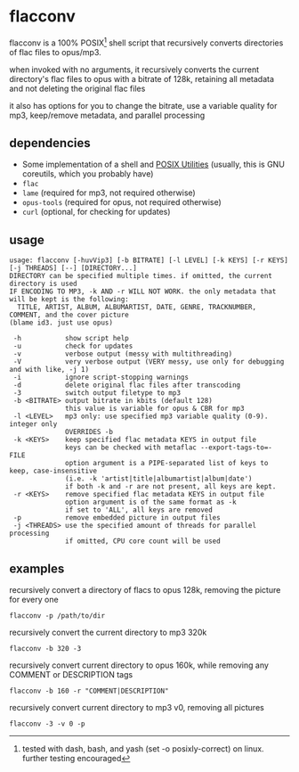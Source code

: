 # flacconv
flacconv is a 100% POSIX[^1] shell script that recursively converts directories of flac files to opus/mp3.

when invoked with no arguments, it recursively converts the current directory's flac files to opus with a bitrate of 128k, retaining all metadata and not deleting the original flac files

it also has options for you to change the bitrate, use a variable quality for mp3, keep/remove metadata, and parallel processing

## dependencies
- Some implementation of a shell and [POSIX Utilities](https://pubs.opengroup.org/onlinepubs/9699919799/idx/utilities.html) (usually, this is GNU coreutils, which you probably have)
- `flac`
- `lame` (required for mp3, not required otherwise)
- `opus-tools` (required for opus, not required otherwise)
- `curl` (optional, for checking for updates)

## usage
```
usage: flacconv [-huvVip3] [-b BITRATE] [-l LEVEL] [-k KEYS] [-r KEYS] [-j THREADS] [--] [DIRECTORY...]
DIRECTORY can be specified multiple times. if omitted, the current directory is used
IF ENCODING TO MP3, -k AND -r WILL NOT WORK. the only metadata that will be kept is the following:
  TITLE, ARTIST, ALBUM, ALBUMARTIST, DATE, GENRE, TRACKNUMBER, COMMENT, and the cover picture
(blame id3. just use opus)

 -h           show script help
 -u           check for updates
 -v           verbose output (messy with multithreading)
 -V           very verbose output (VERY messy, use only for debugging and with like, -j 1)
 -i           ignore script-stopping warnings
 -d           delete original flac files after transcoding
 -3           switch output filetype to mp3
 -b <BITRATE> output bitrate in kbits (default 128)
              this value is variable for opus & CBR for mp3
 -l <LEVEL>   mp3 only: use specified mp3 variable quality (0-9). integer only
              OVERRIDES -b
 -k <KEYS>    keep specified flac metadata KEYS in output file
              keys can be checked with metaflac --export-tags-to=- FILE
              option argument is a PIPE-separated list of keys to keep, case-insensitive
              (i.e. -k 'artist|title|albumartist|album|date')
              if both -k and -r are not present, all keys are kept.
 -r <KEYS>    remove specified flac metadata KEYS in output file
              option argument is of the same format as -k
              if set to 'ALL', all keys are removed
 -p           remove embedded picture in output files
 -j <THREADS> use the specified amount of threads for parallel processing
              if omitted, CPU core count will be used
```

## examples
recursively convert a directory of flacs to opus 128k, removing the picture for every one

`flacconv -p /path/to/dir`

recursively convert the current directory to mp3 320k

`flacconv -b 320 -3`

recursively convert current directory to opus 160k, while removing any COMMENT or DESCRIPTION tags

`flacconv -b 160 -r "COMMENT|DESCRIPTION"`

recursively convert current directory to mp3 v0, removing all pictures

`flacconv -3 -v 0 -p`

[^1]: tested with dash, bash, and yash (set -o posixly-correct) on linux. further testing encouraged
